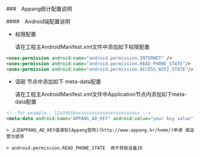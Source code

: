 ###　Appang统计配置说明

####　Android端配置说明

* 权限配置

    请在工程主AndroidManifest.xml文件中添加如下权限配置
```xml
<uses-permission android:name="android.permission.INTERNET" /> 
<uses-permission android:name="android.permission.READ_PHONE_STATE"/> 
<uses-permission android:name="android.permission.ACCESS_WIFI_STATE"/>
```

* 请砸<Application /> 节点中添加如下 meta-data配置

    请在工程主AndroidManifest.xml文件中Application节点内添加如下meta-data配置
```xml
<!--for example : 12a34b56xxxxxxxxxxxxxxxxxxxxxxxx -->
<meta-data android:name="APPANG_AD_KEY" android:value="your key value" />
```
    > 上述APPANG_AD_KEY值请到[Appang官网](http://www.appang.kr/home/)申请 或运营方提供

    > android.permission.READ_PHONE_STATE  用于获取设备ID